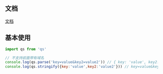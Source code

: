 ## 文档

[文档](https://www.npmjs.com/package/qs)

## 基本使用

```js
import qs from 'qs'

// 不支持前面带有域名
console.log(qs.parse('key=value&key2=value2')) // { key: 'value', key2: 'value2' }
console.log(qs.stringify({key:'value',key2:'value2'})) // key=value&key2=value2
```